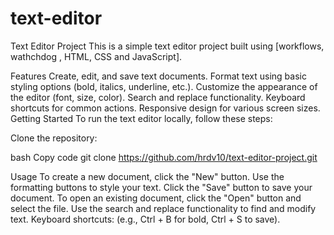 # text-editor
Text Editor Project
This is a simple text editor project built using [workflows, wathchdog , HTML, CSS and  JavaScript].


Features
Create, edit, and save text documents.
Format text using basic styling options (bold, italics, underline, etc.).
Customize the appearance of the editor (font, size, color).
Search and replace functionality.
Keyboard shortcuts for common actions.
Responsive design for various screen sizes.
Getting Started
To run the text editor locally, follow these steps:

Clone the repository:

bash
Copy code
git clone https://github.com/hrdv10/text-editor-project.git



Usage
To create a new document, click the "New" button.
Use the formatting buttons to style your text.
Click the "Save" button to save your document.
To open an existing document, click the "Open" button and select the file.
Use the search and replace functionality to find and modify text.
Keyboard shortcuts: (e.g., Ctrl + B for bold, Ctrl + S to save).




